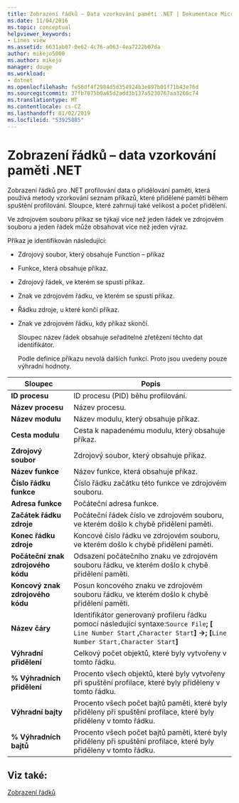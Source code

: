 ```yaml
---
title: Zobrazení řádků – Data vzorkování paměti .NET | Dokumentace Microsoftu
ms.date: 11/04/2016
ms.topic: conceptual
helpviewer_keywords:
- Lines view
ms.assetid: 6631ab87-0e62-4c76-a063-4ea7222b07da
author: mikejo5000
ms.author: mikejo
manager: douge
ms.workload:
- dotnet
ms.openlocfilehash: fe56df4f2984d5d354924b3e897b01f71b43e76d
ms.sourcegitcommit: 37fb7075b0a65d2add3b137a5230767aa3266c74
ms.translationtype: MT
ms.contentlocale: cs-CZ
ms.lasthandoff: 01/02/2019
ms.locfileid: "53925885"
---
```

# <a name="lines-view---net-memory-sampling-data"></a>Zobrazení řádků – data vzorkování paměti .NET
Zobrazení řádků pro .NET profilování data o přidělování paměti, která používá metody vzorkování seznam příkazů, které přidělené paměti během spuštění profilování. Sloupce, které zahrnují také velikost a počet přidělení.  
  
 Ve zdrojovém souboru příkaz se týkají více než jeden řádek ve zdrojovém souboru a jeden řádek může obsahovat více než jeden výraz.  
  
 Příkaz je identifikován následující:  
  
- Zdrojový soubor, který obsahuje Function – příkaz  
  
- Funkce, která obsahuje příkaz.  
  
- Zdrojový řádek, ve kterém se spustí příkaz.  
  
- Znak ve zdrojovém řádku, ve kterém se spustí příkaz.  
  
- Řádku zdroje, u které končí příkaz.  
  
- Znak ve zdrojovém řádku, kdy příkaz skončí.  
  
  Sloupec název řádek obsahuje seřaditelné zřetězení těchto dat identifikátor.  
  
  Podle definice příkazu nevolá dalších funkcí. Proto jsou uvedeny pouze výhradní hodnoty.  
  
|Sloupec|Popis|  
|------------|-----------------|  
|**ID procesu**|ID procesu (PID) běhu profilování.|  
|**Název procesu**|Název procesu.|  
|**Název modulu**|Název modulu, který obsahuje příkaz.|  
|**Cesta modulu**|Cesta k napadenému modulu, který obsahuje příkaz.|  
|**Zdrojový soubor**|Zdrojový soubor, který obsahuje příkaz.|  
|**Název funkce**|Název funkce, která obsahuje příkaz.|  
|**Číslo řádku funkce**|Číslo řádku začátku této funkce ve zdrojovém souboru.|  
|**Adresa funkce**|Počáteční adresa funkce.|  
|**Začátek řádku zdroje**|Počáteční řádek číslo ve zdrojovém souboru, ve kterém došlo k chybě přidělení paměti.|  
|**Konec řádku zdroje**|Koncové číslo řádku ve zdrojovém souboru, ve kterém došlo k chybě přidělení paměti.|  
|**Počáteční znak zdrojového kódu**|Odsazení počátečního znaku ve zdrojovém souboru řádku, ve kterém došlo k chybě přidělení paměti.|  
|**Koncový znak zdrojového kódu**|Posun koncového znaku ve zdrojovém souboru řádku, ve kterém došlo k chybě přidělení paměti.|  
|**Název čáry**|Identifikátor generovaný profileru řádku pomocí následující syntaxe:`Source File`**; [** `Line Number Start` **,**`Character Start`**] ->; [**`Line Number Start,Character Start`**]**|  
|**Výhradní přidělení**|Celkový počet objektů, které byly vytvořeny v tomto řádku.|  
|**% Výhradních přidělení**|Procento všech objektů, které byly vytvořeny při spuštění profilace, které byly přiděleny v tomto řádku.|  
|**Výhradní bajty**|Procento všech počet bajtů paměti, které byly přiděleny při spuštění profilace, které byly přiděleny v tomto řádku.|  
|**% Výhradních bajtů**|Procento všech počet bajtů paměti, které byly přiděleny při spuštění profilace, které byly přiděleny v tomto řádku.|  
  
## <a name="see-also"></a>Viz také:  
 [Zobrazení řádků](../profiling/lines-view-sampling-data.md)